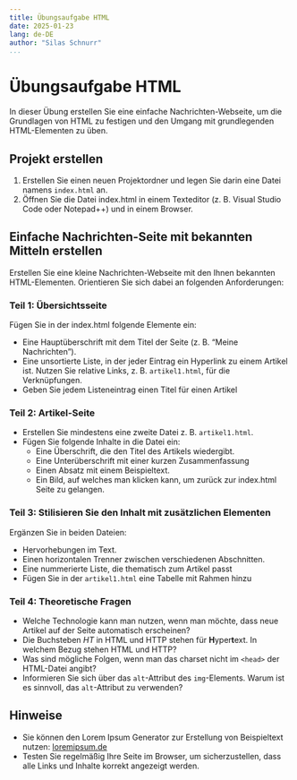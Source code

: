 ```yaml
---
title: Übungsaufgabe HTML
date: 2025-01-23
lang: de-DE
author: "Silas Schnurr"
...
```


# Übungsaufgabe HTML

In dieser Übung erstellen Sie eine einfache Nachrichten-Webseite, um die Grundlagen von HTML zu festigen und den Umgang mit grundlegenden HTML-Elementen zu üben.

## Projekt erstellen

1. Erstellen Sie einen neuen Projektordner und legen Sie darin eine Datei namens `index.html` an.
2. Öffnen Sie die Datei index.html in einem Texteditor (z. B. Visual Studio Code oder Notepad++) und in einem Browser.

## Einfache Nachrichten-Seite mit bekannten Mitteln erstellen

Erstellen Sie eine kleine Nachrichten-Webseite mit den Ihnen bekannten HTML-Elementen. Orientieren Sie sich dabei an folgenden Anforderungen:

### Teil 1: Übersichtsseite

Fügen Sie in der index.html folgende Elemente ein:

- Eine Hauptüberschrift mit dem Titel der Seite (z. B. “Meine Nachrichten”).
- Eine unsortierte Liste, in der jeder Eintrag ein Hyperlink zu einem Artikel ist. Nutzen Sie relative Links, z. B. `artikel1.html`, für die Verknüpfungen.
- Geben Sie jedem Listeneintrag einen Titel für einen Artikel

### Teil 2: Artikel-Seite

- Erstellen Sie mindestens eine zweite Datei z. B. `artikel1.html`.
- Fügen Sie folgende Inhalte in die Datei ein:
  - Eine Überschrift, die den Titel des Artikels wiedergibt.
  - Eine Unterüberschrift mit einer kurzen Zusammenfassung
  - Einen Absatz mit einem Beispieltext.
  - Ein Bild, auf welches man klicken kann, um zurück zur index.html Seite zu gelangen.

### Teil 3: Stilisieren Sie den Inhalt mit zusätzlichen Elementen

Ergänzen Sie in beiden Dateien:

- Hervorhebungen im Text.
- Einen horizontalen Trenner zwischen verschiedenen Abschnitten.
- Eine nummerierte Liste, die thematisch zum Artikel passt
- Fügen Sie in der `artikel1.html` eine Tabelle mit Rahmen hinzu

### Teil 4: Theoretische Fragen

- Welche Technologie kann man nutzen, wenn man möchte, dass neue Artikel auf der Seite automatisch erscheinen?
- Die Buchsteben _HT_ in HTML und HTTP stehen für **H**yper**t**ext. In welchem Bezug stehen HTML und HTTP?
- Was sind mögliche Folgen, wenn man das charset nicht im `<head>` der HTML-Datei angibt?
- Informieren Sie sich über das `alt`-Attribut des `img`-Elements. Warum ist es sinnvoll, das `alt`-Attribut zu verwenden?

## Hinweise

- Sie können den Lorem Ipsum Generator zur Erstellung von Beispieltext nutzen: [loremipsum.de](https://loremipsum.de/)
- Testen Sie regelmäßig Ihre Seite im Browser, um sicherzustellen, dass alle Links und Inhalte korrekt angezeigt werden.
